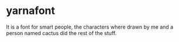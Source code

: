 # yarnafont
It is a font for smart people, the characters where drawn by me and a person named cactus did the rest of the stuff.

